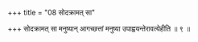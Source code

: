 +++
title = "08 सोदक्रामत् सा"

+++
सोदक्रामत् सा मनुष्यान् आगच्छत्तां मनुष्या उपाह्वयन्तेरावत्येहीति ॥ ९ ॥